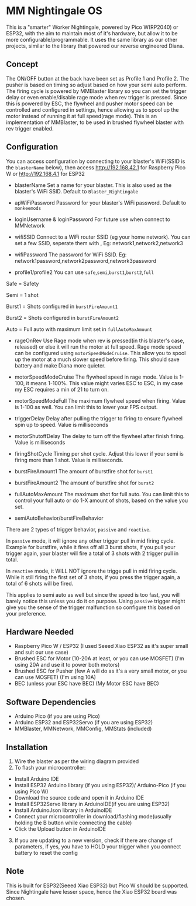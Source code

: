 
# MM Nightingale OS

This is a  "smarter"  Worker Nightingale,  powered by Pico W(RP2040)  or ESP32,  with the aim to maintain most of it's hardware,  but allow it to be more configurable/programmable.  It uses the same library as our other projects,  similar to the library that powered our reverse engineered Diana.

## Concept

The ON/OFF button at the back have been set as Profile 1 and Profile 2.  The pusher is based on timing so adjust based on how your semi auto perform.  The firing cycle is powered by MMBlaster library so you can set the trigger delay or even enable/disable rage mode when rev trigger is pressed. Since this is powered by ESC, the flywheel and pusher motor speed can be controlled and configured in settings, hence allowing us to spool up the motor instead of running it at full speed(rage mode).  This is an implementation of MMBlaster,  to be used in brushed flywheel blaster with rev trigger enabled.

## Configuration
You can access configuration by connecting to your blaster's WiFi(SSID is the `blasterName` below), then access http://192.168.42.1 for Raspberry Pico W or http://192.168.4.1 for ESP32

-   blasterName
Set a name for your blaster. This is also used as the blaster's WiFi SSID. Default to  `Blaster_Nightingale`

-   apWiFiPassword
Password for your blaster's WiFi password. Default to  `monkeemods`

-   loginUsername & loginPassword
For future use when connect to MMNetwork

-   wifiSSID
Connect to a WiFi router SSID (eg your home network). You can set a few SSID, seperate them with , Eg: network1,network2,network3

-   wifiPassword
The password for WiFi SSID. Eg: network1password,network2password,network3password

-   profile1/profile2 You can use  `safe`,`semi`,`burst1`,`burst2`,`full`

Safe  =  Safety

Semi  =  1 shot

Burst1  =  Shots configured in  `burstFireAmount1`

Burst2  =  Shots configured in  `burstFireAmount2`

Auto  =  Full auto with maximum limit set in  `fullAutoMaxAmount`

- rageOnRev
Use Rage mode when rev is pressed(in this blaster's case, released) or else it will run the motor at full speed. Rage mode speed can be configured using `motorSpeedModeCruise`. This allow you to spool up the motor at a much slower speed before firing. This should save battery and make Diana more quieter.

- motorSpeedModeCruise
The flywheel speed in rage mode. Value is 1-100, it means 1-100%. This value might varies ESC to ESC, in my case my ESC requires a min of 21 to turn on.

- motorSpeedModeFull
The maximum flywheel speed when firing. Value is 1-100 as well. You can limit this to lower your FPS output.

- triggerDelay
Delay after pulling the trigger to firing to ensure flywheel spin up to speed. Value is milliseconds

-   motorShutoffDelay
The delay to turn off the flywheel after finish firing. Value is milliseconds

-   firingShotCycle
Timing per shot cycle. Adjust this lower if your semi is firing more than 1 shot. Value is milliseconds.

-   burstFireAmount1
The amount of burstfire shot for  `burst1`

-   burstFireAmount2
The amount of burstfire shot for  `burst2`

-   fullAutoMaxAmount
The maximum shot for full auto. You can limit this to control your full auto or do 1-X amount of shots, based on the value you set.

-   semiAutoBehavior/burstFireBehavior

There are 2 types of trigger behavior,  `passive`  and  `reactive`.

In  `passive`  mode,  it will ignore any other trigger pull in mid firing cycle.  Example for burstfire,  while it fires off all 3 burst shots,  if you pull your trigger again,  your blaster will fire a total of 3 shots with 2 trigger pull in total.

In  `reactive`  mode,  it WILL NOT ignore the trigge pull in mid firing cycle.  While it still firing the first set of 3 shots,  if you press the trigger again,  a total of 6 shots will be fired.

This applies to semi auto as well but since the speed is too fast,  you will barely notice this unless you do it on purpose.  Using  `passive`  trigger might give you the sense of the trigger malfunction so configure this based on your preference.

## Hardware Needed

-   Raspberry Pico W / ESP32 (I used Seeed Xiao ESP32 as it's super small and suit our use case)
-   Brushed ESC for Motor (10-20A at least, or you can use MOSFET) (I'm using 20A and use it to power both motors)
-   Brushed ESC for Pusher (few A will do as it's a very small motor, or you can use MOSFET) (I'm using 10A)
-   BEC (unless your ESC have BEC) (My Motor ESC have BEC)

## Software Dependencies

-   Arduino Pico (if you are using Pico)
-   Arduino ESP32 and ESP32Servo (if you are using ESP32)
-   MMBlaster, MMNetwork, MMConfig, MMStats (included)

## Installation

1.  Wire the blaster as per the wiring diagram provided
2.  To flash your microcontroller:

-   Install Arduino IDE
-   Install ESP32 Arduino library (if you using ESP32)/ Arduino-Pico (if you using Pico W)
-   Download the source code and open it in Arduino IDE
-   Install ESP32Servo library in ArduinoIDE(if you are using ESP32)
-   Install ArduinoJson library in ArduinoIDE
-   Connect your microcontroller in download/flashing mode(usually holding the B button while connecting the cable)
-   Click the Upload button in ArduinoIDE

3.  If you are updating to a new version, check if there are change of parameters, if yes, you have to HOLD your trigger when you connect battery to reset the config

## Note

This is built for ESP32(Seeed Xiao ESP32)  but Pico W should be supported.  Since Nightingale have lesser space,  hence the Xiao ESP32 board was chosen.